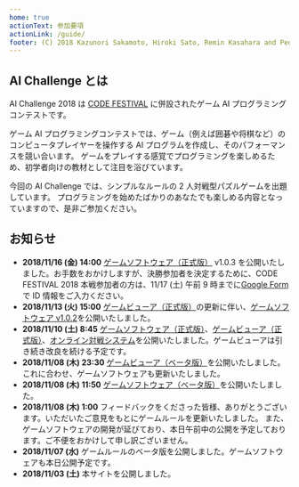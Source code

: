 ```yaml
---
home: true
actionText: 参加要項
actionLink: /guide/
footer: (C) 2018 Kazunori Sakamoto, Hiroki Sato, Remin Kasahara and Pedro Caldeira
---
```


## AI Challenge とは

AI Challenge 2018 は [CODE FESTIVAL](https://www.recruit-jinji.jp/recruitment/code_fes/) に併設されたゲーム AI プログラミングコンテストです。

ゲーム AI プログラミングコンテストでは、ゲーム（例えば囲碁や将棋など）のコンピュータプレイヤーを操作する AI プログラムを作成し、そのパフォーマンスを競い合います。
ゲームをプレイする感覚でプログラミングを楽しめるため、初学者向けの教材として注目を浴びています。

今回の AI Challenge では、シンプルなルールの 2 人対戦型パズルゲームを出題しています。
プログラミングを始めたばかりのあなたでも楽しめる内容となっていますので、是非ご参加ください。

## お知らせ

- **2018/11/16 (金) 14:00** [ゲームソフトウェア（正式版）](https://github.com/exKAZUu/AIChallenge2018AtCodeFestival/releases) v1.0.3 を公開いたしました。お手数をおかけしますが、決勝参加者を決定するために、CODE FESTIVAL 2018 本戦参加者の方は、11/17 (土) 午前 9 時までに[Google Form](https://docs.google.com/forms/d/e/1FAIpQLSemWIDk-cKEk8iLj9KJ5525yQiZL4Isq8ucKxg-X5WB3H9Osg/viewform?usp=sf_link)で ID 情報をご入力ください。
- **2018/11/13 (火) 15:00** [ゲームビューア（正式版）](https://www.exkazuu.net/GameViewerForAIChallenge2018AtCodeFestival/)の更新に伴い、[ゲームソフトウェア v1.0.2](https://github.com/exKAZUu/AIChallenge2018AtCodeFestival/releases)を公開いたしました。
- **2018/11/10 (土) 8:45** [ゲームソフトウェア（正式版）](https://github.com/exKAZUu/AIChallenge2018AtCodeFestival/releases)、[ゲームビューア（正式版）](https://www.exkazuu.net/GameViewerForAIChallenge2018AtCodeFestival/)、[オンライン対戦システム](https://aichallenge.exkazuu.net/)を公開いたしました。ゲームビューアは引き続き改良を続ける予定です。
- **2018/11/08 (木) 23:30** [ゲームビューア（ベータ版）](https://www.exkazuu.net/GameViewerForAIChallenge2018AtCodeFestival/)を公開いたしました。これに合わせ、ゲームソフトウェアも更新いたしました。
- **2018/11/08 (木) 11:50** [ゲームソフトウェア（ベータ版）](https://github.com/exKAZUu/AIChallenge2018AtCodeFestival/releases)を公開いたしました。
- **2018/11/08 (木) 1:00** フィードバックをくださった皆様、ありがとうございます。いただいたご意見をもとにゲームルールを更新いたしました。
  また、ゲームソフトウェアの開発が延びており、本日午前中の公開を予定しております。ご不便をおかけして申し訳ございません。
- **2018/11/07 (水)** ゲームルールのベータ版を公開しました。ゲームソフトウェアも本日公開予定です。
- **2018/11/03 (土)** 本サイトを公開しました。

